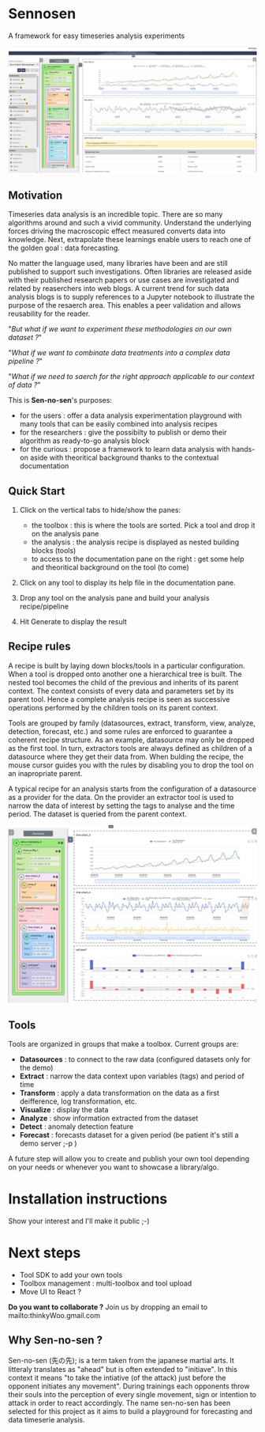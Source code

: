 # Sennosen
A framework for easy timeseries analysis experiments

![Overall View](https://github.com/H202Woo/sennosen/blob/main/img/Overall1.jpg "SNS")

## Motivation
Timeseries data analysis is an incredible topic. There are so many algorithms around and such a vivid community. Understand the underlying forces driving the macroscopic effect measured converts data into knowledge. Next, extrapolate these learnings enable users to reach one of the golden goal : data forecasting.

No matter the language used, many libraries have been and are still published to support such investigations. Often libraries are released aside with their published research papers or use cases are investigated and related by reaserchers into web blogs. A current trend for such data analysis blogs is to supply references to a Jupyter notebook to illustrate the purpose of the resaerch area. This enables a peer validation and allows reusability for the reader.

"_But what if we want to experiment these methodologies on our own dataset ?_"

"_What if we want to combinate data treatments into a complex data pipeline ?_"

"_What if we need to saerch for the right approach applicable to our context of data ?_"

This is **Sen-no-sen**'s purposes:
- for the users : offer a data analysis experimentation playground with many tools that can be easily combined into analysis recipes
- for the researchers : give the possibilty to publish or demo their algorithm as ready-to-go analysis block
- for the curious : propose a framework to learn data analysis with hands-on aside with theoritical background thanks to the contextual documentation

## Quick Start
1. Click on the vertical tabs to hide/show the panes:
    - the toolbox : this is where the tools are sorted. Pick a tool and drop it on the analysis pane
    - the analysis : the analysis recipe is displayed as nested building blocks (tools)
    - to access to the documentation pane on the right : get some help and theoritical background on the tool (to come)

2. Click on any tool to display its help file in the documentation pane.
3. Drop any tool on the analysis pane and build your analysis recipe/pipeline
4. Hit Generate to display the result

## Recipe rules
A recipe is built by laying down blocks/tools in a particular configuration. When a tool is dropped onto another one a hierarchical tree is built. The nested tool becomes the child of the previous and inherits of its parent context. The context consists of every data and parameters set by its parent tool. Hence a complete analysis recipe is seen as successive operations performed by the children tools on its parent context.

Tools are grouped by family (datasources, extract, transform, view, analyze, detection, forecast, etc.) and some rules are enforced to guarantee a coherent recipe structure. As an example, datasource may only be dropped as the first tool. In turn, extractors tools are always defined as children of a datasource where they get their data from.
When bulding the recipe, the mouse cursor  guides you with the rules by disabling you to drop the tool on an inapropriate parent.

A typical recipe for an analysis starts from the configuration of a datasource as a provider for the data. On the provider an extractor tool is used to narrow the data of interest by setting the tags to analyse and the time period. The dataset is queried from the parent context.

![](https://github.com/H202Woo/sennosen/blob/main/img/Silverkite%20forecasting%201.jpg "")

## Tools
Tools are organized in groups that make a toolbox. 
Current groups are:
- **Datasources** : to connect to the raw data (configured datasets only for the demo)
- **Extract** : narrow the data context upon variables (tags) and period of time
- **Transform** : apply a data transformation on the data as a first deifference, log transformation, etc.
- **Visualize** : display the data
- **Analyze** : show information extracted from the dataset
- **Detect** : anomaly detection feature 
- **Forecast** : forecasts dataset for a given period (be patient it's still a demo server ;-p )

A future step will allow you to create and publish your own tool depending on your needs or whenever you want to showcase a library/algo.

# Installation instructions
Show your interest and I'll make it public ;-)

# Next steps
- Tool SDK to add your own tools
- Toolbox management : multi-toolbox and tool upload
- Move UI to React ?

**Do you want to collaborate ?** Join us by dropping an email to mailto:thinkyWoo.gmail.com

## Why Sen-no-sen ?

Sen-no-sen (先の先); is a term taken from the japanese martial arts. It litteraly translates as "ahead" but is often extended to "initiave". In this context it means "to take the intiative (of the attack) just before the opponent initiates any movement".
During trainings each opponents throw their souls into the perception of every single movement, sign or intention to attack in order to react accordingly. The name sen-no-sen has been selected for this project as it aims to build a playground for forecasting and data timeserie analysis.

